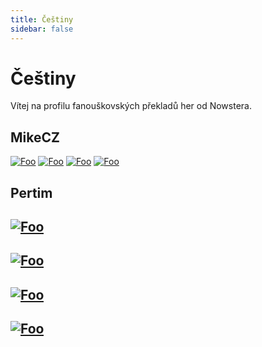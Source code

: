 ```yaml
---
title: Češtiny
sidebar: false
---
```


# Češtiny
Vítej na profilu fanouškovských překladů her od Nowstera.

<div class="status">

## MikeCZ
[![Foo](./public/hollow.jpg)](readme/hollow.md)
[![Foo](./public/plague.jpg)](readme/plague.md)
[![Foo](./public/progress.jpg)](readme/progressbar95.md)
[![Foo](./public/voice.png)](readme/VotV.md)

## Pertim
## [![Foo](./public/summer.jpg)](readme/summer.md)
## [![Foo](./public/silver.jpg)](readme/silcha.md)
## [![Foo](./public/count.jpg)](readme/count6.md)
## [![Foo](./public/alone.jpg)](readme/alodar.md)
</div>
